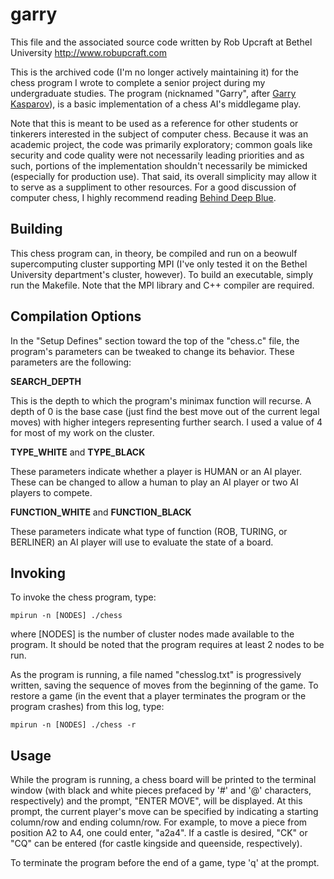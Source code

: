 # garry

This file and the associated source code written
by Rob Upcraft at Bethel University
http://www.robupcraft.com

This is the archived code (I'm no longer actively maintaining it) for the chess program I wrote to complete a senior project during my undergraduate studies.  The program (nicknamed "Garry", after [Garry Kasparov](http://en.wikipedia.org/wiki/Garry_Kasparov)), is a basic implementation of a chess AI's middlegame play.

Note that this is meant to be used as a reference for other students or tinkerers interested in the subject of computer chess.  Because it was an academic project, the code was primarily exploratory; common goals like security and code quality were not necessarily leading priorities and as such, portions of the implementation shouldn't necessarily be mimicked (especially for production use).  That said, its overall simplicity may allow it to serve as a suppliment to other resources.  For a good discussion of computer chess, I highly recommend reading [Behind Deep Blue](http://press.princeton.edu/titles/7342.html). 

## Building

This chess program can, in theory, be compiled and run on a beowulf supercomputing cluster supporting MPI (I've only tested it on the Bethel University department's cluster, however).  To build an executable, simply run the Makefile.  Note that the MPI library and C++ compiler are required.

## Compilation Options

In the "Setup Defines" section toward the top of the "chess.c" file, the program's parameters can be tweaked to change its behavior.  These parameters are the following:

**SEARCH_DEPTH**

This is the depth to which the program's minimax function will recurse.  A depth of 0 is the base case (just find the best move out of the current legal moves) with higher integers representing further search.  I used a value of 4 for most of my work on the cluster.

**TYPE_WHITE** and **TYPE_BLACK**

These parameters indicate whether a player is HUMAN or an AI player.  These can be changed to allow a human to play an AI player or two AI players to compete.

**FUNCTION_WHITE** and **FUNCTION_BLACK**

These parameters indicate what type of function (ROB, TURING, or BERLINER) an AI player will use to evaluate the state of a board.

## Invoking

To invoke the chess program, type:

	mpirun -n [NODES] ./chess

where [NODES] is the number of cluster nodes made available to the program.  It should be noted that the program requires at least 2 nodes to be run.

As the program is running, a file named "chesslog.txt" is progressively written, saving the sequence of moves from the beginning of the game.  To restore a game (in the event that a player terminates the program or the program crashes) from this log, type:

	mpirun -n [NODES] ./chess -r

## Usage

While the program is running, a chess board will be printed to the terminal window (with black and white pieces prefaced by '#' and '@' characters, respectively) and the prompt, "ENTER MOVE", will be displayed.  At this prompt, the current player's move can be specified by indicating a starting column/row and ending column/row.  For example, to move a piece from position A2 to A4, one could enter, "a2a4".  If a castle is desired, "CK" or "CQ" can be entered (for castle kingside and queenside, respectively).

To terminate the program before the end of a game, type 'q' at the prompt.
